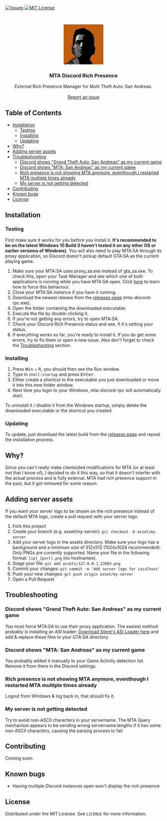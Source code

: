 [![Issues][issues-shield]][issues-url]
[![MIT License][license-shield]][license-url]

<!-- PROJECT LOGO -->
<br />
<p align="center">
  <a href="https://github.com/pkfln/mta-discord-rpc">
    <img src="assets/mtasa.png" alt="Logo" width="128" height="128">
  </a>

  <h3 align="center">MTA Discord Rich Presence</h3>

  <p align="center">
    External Rich Presence Manager for Multi Theft Auto: San Andreas.
    <br />
    <br />
    <a href="https://github.com/pkfln/mta-discord-rpc/issues">Report an issue</a>
  </p>
</p>



<!-- TABLE OF CONTENTS -->
## Table of Contents

* [Installation](#installation)
  * [Testing](#testing)
  * [Installing](#installing)
  * [Updating](#updating)
* [Why?](#why)
* [Adding server assets](#adding-server-assets)
* [Troubleshooting](#troubleshooting)
  * [Discord shows "Grand Theft Auto: San Andreas" as my current game](#discord-shows-grand-theft-auto-san-andreas-as-my-current-game)
  * [Discord shows "MTA: San Andreas" as my current game](#discord-shows-mta-san-andreas-as-my-current-game)
  * [Rich presence is not showing MTA anymore, eventhough I restarted MTA multiple times already](#rich-presence-is-not-showing-mta-anymore-eventhough-i-restarted-mta-multiple-times-already)
  * [My server is not getting detected](#my-server-is-not-getting-detected)
* [Contributing](#contributing)
* [Known bugs](#known-bugs)
* [License](#license)



<!-- INSTALLATION -->
## Installation

### Testing

First make sure it works for you before you install it. **It's recommended to be on the latest Windows 10 Build (I haven't tested it on any other OS or earlier versions of Windows).**
You will also need to play MTA:SA through its proxy application, so Discord doesn't pickup default GTA:SA as the current playing game.
1. Make sure your MTA:SA uses proxy_sa.exe instead of gta_sa.exe. To check this, open your Task Manager and see which one of both applications is running while you have MTA:SA open. Click [here](#discord-shows-grand-theft-auto-san-andreas-as-my-current-game) to learn how to force this behaviour.
2. Close your MTA:SA instance if you have it running.
3. Download the newest release from the <a href="https://github.com/pkfln/mta-discord-rpc/releases">releases page</a> (mta-discord-rpc.exe).
4. Open the folder containing the downloaded executable.
5. Execute the file by double-clicking it.
6. If you're not getting any errors, try to open MTA:SA.
7. Check your Discord Rich Presence status and see, if it's setting your status.
8. If everything works so far, you're ready to install it. If you do get some errors, try to fix them or open a new issue. Also don't forget to check the [Troubleshooting](#troubleshooting) section.

### Installing

1. Press <kbd>Win</kbd> + <kbd>R</kbd>, you should then see the Run window.
2. Type in `shell:startup` and press <kbd>Enter</kbd>.
3. Either create a shortcut to the executable you just downloaded or move it into this new folder window.
4. Next time you login to your Windows, mta-discord-rpc will automatically start.

To uninstall it / disable it from the Windows startup, simply delete the downloaded executable or the shortcut you created.

### Updating
To update, just download the latest build from the <a href="https://github.com/pkfln/mta-discord-rpc/releases">releases page</a> and repeat the installation process.



<!-- WHY -->
## Why?

Since you can't really make clientsided modifications for MTA (or at least not that I know of), I decided to do it this way, so that it doesn't interfer with the actual process and is fully external. MTA had rich presence support in the past, but it got removed for some reason.



<!-- ADDING SERVER ASSETS -->
## Adding server assets

If you want your server logo to be shown on the rich presence instead of the default MTA logo, create a pull request with your server logo.
1. Fork this project
2. Create your branch (e.g. asset/my-server): `git checkout -b asset/my-server`
3. Add your server logo in the assets directory. Make sure your logo has a background and a minimum size of 512x512 (1024x1024 recommended). Only PNGs are currently supported. Name your file in the following format: `[ip]_[port].png` (no hostnames).
4. Stage your file: `git add assets/127.0.0.1_22003.png`
4. Commit your changes: `git commit -m 'Add server logo for Localhost'`
5. Push your new changes: `git push origin asset/my-server`
6. Open a Pull Request



<!-- TROUBLESHOOTING -->
## Troubleshooting

### Discord shows "Grand Theft Auto: San Andreas" as my current game

You must force MTA:SA to use their proxy application. The easiest method probably is installing an ASI loader: <a href="https://www.gtagarage.com/mods/show.php?id=21709">Download Silent's ASI Loader here</a> and add & replace these files to your GTA:SA directory.


### Discord shows "MTA: San Andreas" as my current game

You probably added it manually to your Game Activity detection list. Remove it from there in the Discord settings.


### Rich presence is not showing MTA anymore, eventhough I restarted MTA multiple times already

Logout from Windows & log back in, that should fix it.


### My server is not getting detected

Try to avoid non-ASCII characters in your servername. The MTA Query mechanism appears to be sending wrong servername lengths if it has some non-ASCII characters, causing the parsing process to fail.



<!-- CONTRIBUTING -->
## Contributing

Coming soon.



<!-- KNOWN BUGS -->
## Known bugs

- Having multiple Discord instances open won't display the rich presence



<!-- LICENSE -->
## License

Distributed under the MIT License. See `LICENSE` for more information.






<!-- MARKDOWN LINKS & IMAGES -->
<!-- https://www.markdownguide.org/basic-syntax/#reference-style-links -->
[contributors-shield]: https://img.shields.io/github/contributors/pkfln/mta-discord-rpc.svg?style=flat-square
[contributors-url]: https://github.com/pkfln/mta-discord-rpc/graphs/contributors
[forks-shield]: https://img.shields.io/github/forks/pkfln/mta-discord-rpc.svg?style=flat-square
[forks-url]: https://github.com/pkfln/mta-discord-rpc/network/members
[stars-shield]: https://img.shields.io/github/stars/pkfln/mta-discord-rpc.svg?style=flat-square
[stars-url]: https://github.com/pkfln/mta-discord-rpc/stargazers
[issues-shield]: https://img.shields.io/github/issues/pkfln/mta-discord-rpc.svg?style=flat-square
[issues-url]: https://github.com/pkfln/mta-discord-rpc/issues
[license-shield]: https://img.shields.io/github/license/pkfln/mta-discord-rpc.svg?style=flat-square
[license-url]: https://github.com/pkfln/mta-discord-rpc/blob/master/LICENSE
